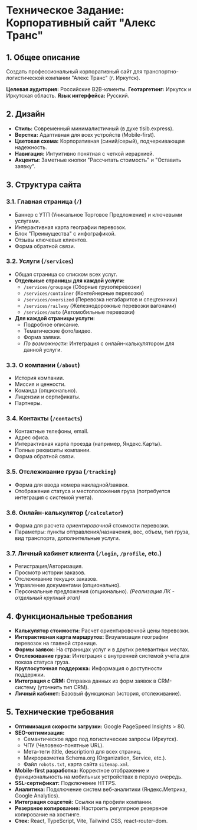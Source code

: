 # Техническое Задание: Корпоративный сайт "Алекс Транс"

## 1. Общее описание

Создать профессиональный корпоративный сайт для транспортно-логистической компании "Алекс Транс" (г. Иркутск).

**Целевая аудитория:** Российские B2B-клиенты.
**Геотаргетинг:** Иркутск и Иркутская область.
**Язык интерфейса:** Русский.

## 2. Дизайн

- **Стиль:** Современный минималистичный (в духе tlsib.express).
- **Верстка:** Адаптивная для всех устройств (Mobile-first).
- **Цветовая схема:** Корпоративная (синий/серый), подчеркивающая надежность.
- **Навигация:** Интуитивно понятная с четкой иерархией.
- **Акценты:** Заметные кнопки "Рассчитать стоимость" и "Оставить заявку".

## 3. Структура сайта

### 3.1. Главная страница (`/`)
- Баннер с УТП (Уникальное Торговое Предложение) и ключевыми услугами.
- Интерактивная карта географии перевозок.
- Блок "Преимущества" с инфографикой.
- Отзывы ключевых клиентов.
- Форма обратной связи.

### 3.2. Услуги (`/services`)
- Общая страница со списком всех услуг.
- **Отдельные страницы для каждой услуги:**
    - `/services/groupage` (Сборные грузоперевозки)
    - `/services/container` (Контейнерные перевозки)
    - `/services/oversized` (Перевозка негабаритов и спецтехники)
    - `/services/railway` (Железнодорожные перевозки вагонами)
    - `/services/auto` (Автомобильные перевозки)
- **Для каждой страницы услуги:**
    - Подробное описание.
    - Тематические фото/видео.
    - Форма заявки.
    - *По возможности:* Интеграция с онлайн-калькулятором для данной услуги.

### 3.3. О компании (`/about`)
- История компании.
- Миссия и ценности.
- Команда (опционально).
- Лицензии и сертификаты.
- Партнеры.

### 3.4. Контакты (`/contacts`)
- Контактные телефоны, email.
- Адрес офиса.
- Интерактивная карта проезда (например, Яндекс.Карты).
- Полные реквизиты компании.
- Форма обратной связи.

### 3.5. Отслеживание груза (`/tracking`)
- Форма для ввода номера накладной/заявки.
- Отображение статуса и местоположения груза (потребуется интеграция с системой учета).

### 3.6. Онлайн-калькулятор (`/calculator`)
- Форма для расчета *ориентировочной* стоимости перевозки.
- Параметры: пункты отправления/назначения, вес, объем, тип груза, вид транспорта, дополнительные услуги.

### 3.7. Личный кабинет клиента (`/login`, `/profile`, etc.)
- Регистрация/Авторизация.
- Просмотр истории заказов.
- Отслеживание текущих заказов.
- Управление документами (опционально).
- Персональные предложения (опционально).
*(Реализация ЛК - отдельный крупный этап)*

## 4. Функциональные требования

- **Калькулятор стоимости:** Расчет ориентировочной цены перевозки.
- **Интерактивная карта маршрутов:** Визуализация географии перевозок на главной странице.
- **Формы заявок:** На страницах услуг и в других релевантных местах.
- **Отслеживание груза:** Интеграция с внутренней системой учета для показа статуса груза.
- **Круглосуточная поддержка:** Информация о доступности поддержки.
- **Интеграция с CRM:** Отправка данных из форм заявок в CRM-систему (уточнить тип CRM).
- **Личный кабинет:** Базовый функционал (история, отслеживание).

## 5. Технические требования

- **Оптимизация скорости загрузки:** Google PageSpeed Insights > 80.
- **SEO-оптимизация:**
    - Семантическое ядро под логистические запросы (Иркутск).
    - ЧПУ (Человеко-понятные URL).
    - Мета-теги (title, description) для всех страниц.
    - Микроразметка Schema.org (Organization, Service, etc.).
    - Файл `robots.txt`, карта сайта `sitemap.xml`.
- **Mobile-first разработка:** Корректное отображение и функциональность на мобильных устройствах в первую очередь.
- **SSL-сертификат:** Подключение HTTPS.
- **Аналитика:** Подключение систем веб-аналитики (Яндекс.Метрика, Google Analytics).
- **Интеграция соцсетей:** Ссылки на профили компании.
- **Резервное копирование:** Настроить регулярное резервное копирование на хостинге.
- **Стек:** React, TypeScript, Vite, Tailwind CSS, react-router-dom. 